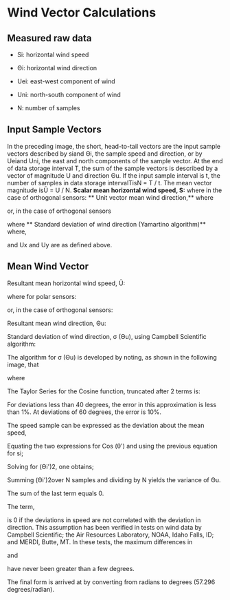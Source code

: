 # Wind Vector Calculations

## Measured raw data

- Si: horizontal wind speed

- Θi: horizontal wind direction

- Uei: east-west component of wind

- Uni: north-south component of wind

- N: number of samples

## Input Sample Vectors

In the preceding image, the short, head-to-tail vectors are the input sample vectors described by siand Θi, the sample speed and direction, or by Ueiand Uni, the east and north components of the sample vector. At the end of data storage interval T, the sum of the sample vectors is described by a vector of magnitude U and direction Θu. If the input sample interval is t, the number of samples in data storage intervalTisN = T / t. The mean vector magnitude isŪ = U / N. **Scalar mean horizontal wind speed, S:** where in the case of orthogonal sensors: ** Unit vector mean wind direction,** where

or, in the case of orthogonal sensors

where ** Standard deviation of wind direction (Yamartino algorithm)** where,

and Ux and Uy are as defined above.

## Mean Wind Vector

Resultant mean horizontal wind speed, Ū:

where for polar sensors:

or, in the case of orthogonal sensors:

Resultant mean wind direction, Θu:

Standard deviation of wind direction, σ (Θu), using Campbell Scientific algorithm:

The algorithm for σ (Θu) is developed by noting, as shown in the following image, that

where

The Taylor Series for the Cosine function, truncated after 2 terms is:

For deviations less than 40 degrees, the error in this approximation is less than 1%. At deviations of 60 degrees, the error is 10%.

The speed sample can be expressed as the deviation about the mean speed,

Equating the two expressions for Cos (θ') and using the previous equation for si;

Solving for (Θi')2, one obtains;

Summing (Θi')2over N samples and dividing by N yields the variance of Θu.

The sum of the last term equals 0.

The term,

is 0 if the deviations in speed are not correlated with the deviation in direction. This assumption has been verified in tests on wind data by Campbell Scientific; the Air Resources Laboratory, NOAA, Idaho Falls, ID; and MERDI, Butte, MT. In these tests, the maximum differences in

and

have never been greater than a few degrees.

The final form is arrived at by converting from radians to degrees (57.296 degrees/radian).
